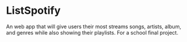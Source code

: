 # ListSpotify
An web app that will give users their most streams songs, artists, album, and genres while also showing their playlists. For a school final project.

